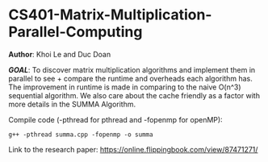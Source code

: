 # CS401-Matrix-Multiplication-Parallel-Computing
__Author__: Khoi Le and Duc Doan

__*GOAL*__: To discover matrix multiplication algorithms and implement them in parallel to see + compare the runtime and overheads each algorithm has. The improvement in runtime is made in comparing to the naive O(n^3) sequential algorithm. We also care about the cache friendly as a factor with more details in the SUMMA Algorithm. 

Compile code (-pthread for pthread and -fopenmp for openMP):
```
g++ -pthread summa.cpp -fopenmp -o summa
```
Link to the research paper: https://online.flippingbook.com/view/87471271/
